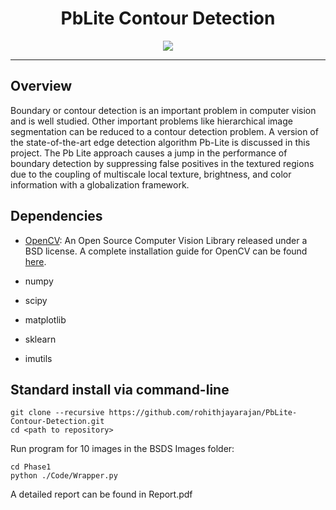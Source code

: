 <h1 align="center"> PbLite Contour Detection </h1>
<p align="center">
<a href='https://github.com/rohithjayarajan/PbLite-Contour-Detection/blob/master/LICENSE'><img src='https://img.shields.io/badge/License-GPLv3-blue.svg'/></a>
</p>

---

## Overview

Boundary or contour detection is an important
problem in computer vision and is well studied. Other important
problems like hierarchical image segmentation can be reduced
to a contour detection problem. A version of the state-of-the-art
edge detection algorithm Pb-Lite is discussed in this project. The
Pb Lite approach causes a jump in the performance of boundary
detection by suppressing false positives in the textured regions
due to the coupling of multiscale local texture, brightness, and
color information with a globalization framework.


## Dependencies

- [OpenCV][reference-id-for-OpenCV]: An Open Source Computer Vision Library released under a BSD license.
A complete installation guide for OpenCV can be found [here][reference-id-for-here].

- numpy

- scipy

- matplotlib

- sklearn

- imutils

[reference-id-for-OpenCV]: https://opencv.org/
[reference-id-for-here]: https://docs.opencv.org/3.3.1/d7/d9f/tutorial_linux_install.html

## Standard install via command-line
```
git clone --recursive https://github.com/rohithjayarajan/PbLite-Contour-Detection.git
cd <path to repository>
```

Run program for 10 images in the BSDS Images folder: 
```
cd Phase1
python ./Code/Wrapper.py
```

A detailed report can be found in Report.pdf
